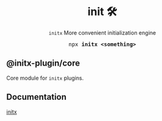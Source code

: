 <h1 align="center">init 🛠</h1>

<p align="center"><code>initx</code> More convenient initialization engine</p>

<pre align="center">npx <b>initx &lt;something&gt;</b></pre>

## @initx-plugin/core

Core module for `initx` plugins.

## Documentation

[initx](https://github.com/imba97/initx)
